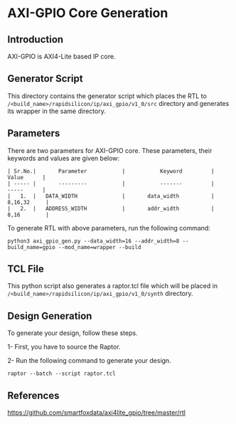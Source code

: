 # AXI-GPIO Core Generation 
## Introduction

AXI-GPIO is AXI4-Lite based IP core.


## Generator Script

This directory contains the generator script which places the RTL to `/<build_name>/rapidsilicon/ip/axi_gpio/v1_0/src` directory and generates its wrapper in the same directory. 

## Parameters
There are two parameters for AXI-GPIO core. These parameters, their keywords and values are given below:

    | Sr.No.|       Parameter           |           Keyword         |       Value      |
    | ----- |       ---------           |           -------         |       -----      |
    |   1.  |   DATA_WIDTH              |       data_width          |      8,16,32     |
    |   2.  |   ADDRESS_WIDTH           |       addr_width          |      8,16        |


To generate RTL with above parameters, run the following command:
```
python3 axi_gpio_gen.py --data_width=16 --addr_width=8 --build_name=gpio --mod_name=wrapper --build
```

## TCL File
This python script also generates a raptor.tcl file which will be placed in `/<build_name>/rapidsilicon/ip/axi_gpio/v1_0/synth` directory.

## Design Generation

To generate your design, follow these steps.

1-  First, you have to source the Raptor.

2-  Run the following command to generate your design.
```
raptor --batch --script raptor.tcl
```

## References

https://github.com/smartfoxdata/axi4lite_gpio/tree/master/rtl
